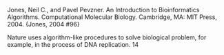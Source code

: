 ﻿Jones, Neil C., and Pavel Pevzner. An Introduction to Bioinformatics Algorithms. Computational Molecular Biology. Cambridge, MA: MIT Press, 2004.
{Jones, 2004 #96}

Nature uses algorithm-like procedures to solve biological problem, for example, in the process of DNA replication. 14 
